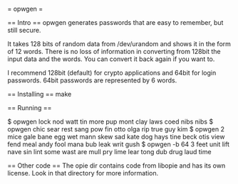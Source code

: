 = opwgen =

== Intro ==
opwgen generates passwords that are easy to remember, but still secure.

It takes 128 bits of random data from /dev/urandom and shows it in the
form of 12 words. There is no loss of information in converting from
128bit the input data and the words. You can convert it back again if
you want to.

I recommend 128bit (default) for crypto applications and 64bit for
login passwords. 64bit passwords are represented by 6 words.

== Installing ==
make

== Running ==

$ opwgen
lock nod watt tin more pup mont clay laws coed nibs nibs
$ opwgen
chic sear rest sang pow fin otto olga rip true guy kim
$ opwgen 2
mice gale bane egg wet mann skew sad kate dog hays tine
beck otis view fend meal andy fool mana bub leak writ gush
$ opwgen -b 64 3
feet unit lift nave sin lint
some wast are mull pry lime
lear tong dub drug laud time

== Other code ==
The opie dir contains code from libopie and has its own license. Look in
that directory for more information.
